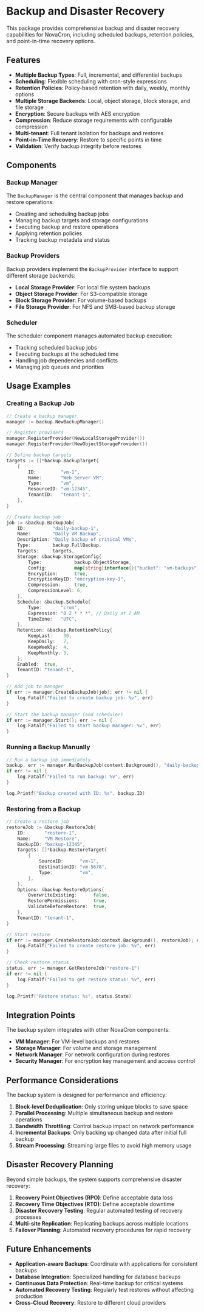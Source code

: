 # Backup and Disaster Recovery

This package provides comprehensive backup and disaster recovery capabilities for NovaCron, including scheduled backups, retention policies, and point-in-time recovery options.

## Features

- **Multiple Backup Types**: Full, incremental, and differential backups
- **Scheduling**: Flexible scheduling with cron-style expressions
- **Retention Policies**: Policy-based retention with daily, weekly, monthly options
- **Multiple Storage Backends**: Local, object storage, block storage, and file storage
- **Encryption**: Secure backups with AES encryption
- **Compression**: Reduce storage requirements with configurable compression
- **Multi-tenant**: Full tenant isolation for backups and restores
- **Point-in-Time Recovery**: Restore to specific points in time
- **Validation**: Verify backup integrity before restores

## Components

### Backup Manager

The `BackupManager` is the central component that manages backup and restore operations:

- Creating and scheduling backup jobs
- Managing backup targets and storage configurations
- Executing backup and restore operations
- Applying retention policies
- Tracking backup metadata and status

### Backup Providers

Backup providers implement the `BackupProvider` interface to support different storage backends:

- **Local Storage Provider**: For local file system backups
- **Object Storage Provider**: For S3-compatible storage
- **Block Storage Provider**: For volume-based backups
- **File Storage Provider**: For NFS and SMB-based backup storage

### Scheduler

The scheduler component manages automated backup execution:

- Tracking scheduled backup jobs
- Executing backups at the scheduled time
- Handling job dependencies and conflicts
- Managing job queues and priorities

## Usage Examples

### Creating a Backup Job

```go
// Create a backup manager
manager := backup.NewBackupManager()

// Register providers
manager.RegisterProvider(NewLocalStorageProvider())
manager.RegisterProvider(NewObjectStorageProvider())

// Define backup targets
targets := []*backup.BackupTarget{
    {
        ID:         "vm-1",
        Name:       "Web Server VM",
        Type:       "vm",
        ResourceID: "vm-12345",
        TenantID:   "tenant-1",
    },
}

// Create backup job
job := &backup.BackupJob{
    ID:          "daily-backup-1",
    Name:        "Daily VM Backup",
    Description: "Daily backup of critical VMs",
    Type:        backup.FullBackup,
    Targets:     targets,
    Storage: &backup.StorageConfig{
        Type:            backup.ObjectStorage,
        Config:          map[string]interface{}{"bucket": "vm-backups"},
        Encryption:      true,
        EncryptionKeyID: "encryption-key-1",
        Compression:     true,
        CompressionLevel: 6,
    },
    Schedule: &backup.Schedule{
        Type:       "cron",
        Expression: "0 2 * * *", // Daily at 2 AM
        TimeZone:   "UTC",
    },
    Retention: &backup.RetentionPolicy{
        KeepLast:    30,
        KeepDaily:   7,
        KeepWeekly:  4,
        KeepMonthly: 3,
    },
    Enabled:  true,
    TenantID: "tenant-1",
}

// Add job to manager
if err := manager.CreateBackupJob(job); err != nil {
    log.Fatalf("Failed to create backup job: %v", err)
}

// Start the backup manager (and scheduler)
if err := manager.Start(); err != nil {
    log.Fatalf("Failed to start backup manager: %v", err)
}
```

### Running a Backup Manually

```go
// Run a backup job immediately
backup, err := manager.RunBackupJob(context.Background(), "daily-backup-1")
if err != nil {
    log.Fatalf("Failed to run backup: %v", err)
}

log.Printf("Backup created with ID: %s", backup.ID)
```

### Restoring from a Backup

```go
// Create a restore job
restoreJob := &backup.RestoreJob{
    ID:       "restore-1",
    Name:     "VM Restore",
    BackupID: "backup-12345",
    Targets: []*backup.RestoreTarget{
        {
            SourceID:      "vm-1",
            DestinationID: "vm-5678",
            Type:          "vm",
        },
    },
    Options: &backup.RestoreOptions{
        OverwriteExisting:      false,
        RestorePermissions:     true,
        ValidateBeforeRestore:  true,
    },
    TenantID: "tenant-1",
}

// Start restore
if err := manager.CreateRestoreJob(context.Background(), restoreJob); err != nil {
    log.Fatalf("Failed to create restore job: %v", err)
}

// Check restore status
status, err := manager.GetRestoreJob("restore-1")
if err != nil {
    log.Fatalf("Failed to get restore status: %v", err)
}

log.Printf("Restore status: %s", status.State)
```

## Integration Points

The backup system integrates with other NovaCron components:

- **VM Manager**: For VM-level backups and restores
- **Storage Manager**: For volume and storage management
- **Network Manager**: For network configuration during restores
- **Security Manager**: For encryption key management and access control

## Performance Considerations

The backup system is designed for performance and efficiency:

1. **Block-level Deduplication**: Only storing unique blocks to save space
2. **Parallel Processing**: Multiple simultaneous backup and restore operations
3. **Bandwidth Throttling**: Control backup impact on network performance
4. **Incremental Backups**: Only backing up changed data after initial full backup
5. **Stream Processing**: Streaming large files to avoid high memory usage

## Disaster Recovery Planning

Beyond simple backups, the system supports comprehensive disaster recovery:

1. **Recovery Point Objectives (RPO)**: Define acceptable data loss
2. **Recovery Time Objectives (RTO)**: Define acceptable downtime
3. **Disaster Recovery Testing**: Regular automated testing of recovery processes
4. **Multi-site Replication**: Replicating backups across multiple locations
5. **Failover Planning**: Automated recovery procedures for rapid recovery

## Future Enhancements

- **Application-aware Backups**: Coordinate with applications for consistent backups
- **Database Integration**: Specialized handling for database backups
- **Continuous Data Protection**: Real-time backup for critical systems
- **Automated Recovery Testing**: Regularly test restores without affecting production
- **Cross-Cloud Recovery**: Restore to different cloud providers
